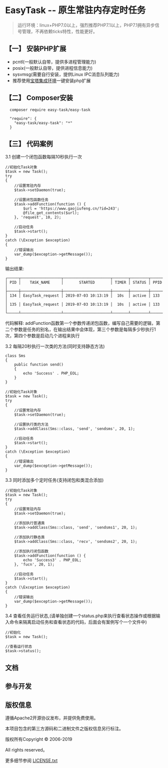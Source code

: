 ﻿EasyTask -- 原生常驻内存定时任务
===============

> 运行环境：linux+PHP7.0以上，强烈推荐PHP7.1以上，PHP7.1拥有异步信号管理，不再依赖ticks特性，性能更好。

## <h2>【一】 安装PHP扩展</h2>

* pcntl(一般默认自带，提供多进程管理能力)
* posix(一般默认自带，提供进程信息能力)
* sysvmsg(需要自行安装，提供Linux IPC消息队列能力)
* 推荐使用[宝塔集成环境](http://www.bt.cn/)一键安装php扩展

## <h2>【二】 Composer安装</h2>

~~~
  composer require easy-task/easy-task
~~~

~~~
  "require": {
    "easy-task/easy-task": "*"
  }
~~~

## <h2>【三】 代码案例</h2>

3.1 创建一个闭包函数每隔10秒执行一次
~~~
//初始化Task对象
$task = new Task();
try
{
    //设置常驻内存
    $task->setDaemon(true);

    //设置闭包函数任务
    $task->addFunction(function () {
        $url = 'https://www.gaojiufeng.cn/?id=243';
        @file_get_contents($url);
    }, 'request', 10, 2);

    //启动任务
    $task->start();
}
catch (\Exception $exception)
{
    //错误输出
    var_dump($exception->getMessage());
}
~~~

输出结果:
~~~
┌─────┬──────────────────┬─────────────────────┬───────┬────────┬──────┐
│ PID │    TASK_NAME     │       STARTED       │ TIMER │ STATUS │ PPID │
├─────┼──────────────────┼─────────────────────┼───────┼────────┼──────┤
│ 134 │ EasyTask_request │ 2019-07-03 10:13:19 │  10s  │ active │ 133  │
│ 135 │ EasyTask_request │ 2019-07-03 10:13:19 │  10s  │ active │ 133  │
└─────┴──────────────────┴─────────────────────┴───────┴────────┴──────┘
~~~

代码解释: 
addFunction函数第一个参数传递闭包函数，编写自己需要的逻辑，第二个参数是任务的别名，在输出结果中会体现，第三个参数是每隔多少秒执行1次，第四个参数是启动几个进程来执行

3.2 每隔20秒执行一次类的方法(同时支持静态方法)
~~~
class Sms
{
    public function send()
    {
        echo 'Success' . PHP_EOL;
    }
}

//初始化Task对象
$task = new Task();
try
{
    //设置常驻内存
    $task->setDaemon(true);

    //设置执行类的方法
    $task->addClass(Sms::class, 'send', 'sendsms', 20, 1);

    //启动任务
    $task->start();
}
catch (\Exception $exception)
{
    //错误输出
    var_dump($exception->getMessage());
}
~~~

3.3 同时添加多个定时任务(支持闭包和类混合添加)
~~~
//初始化Task对象
$task = new Task();
try
{
    //设置常驻内存
    $task->setDaemon(true);

    //添加执行普通类
    $task->addClass(Sms::class, 'send', 'sendsms1', 20, 1);

    //添加执行静态类
    $task->addClass(Sms::class, 'recv', 'sendsms2', 20, 1);

    //添加执行闭包函数
    $task->addFunction(function () {
        echo 'Success3' . PHP_EOL;
    }, 'fucn', 20, 1);

    //启动任务
    $task->start();
}
catch (\Exception $exception)
{
    //错误输出
    var_dump($exception->getMessage());
}
~~~

3.4 查看任务运行状态,(请单独创建一个status.php来执行查看状态操作或根据输入命令来隔离启动任务和查看状态的代码，后面会有案例写个一个文件中)
~~~
//初始化
$task = new Task();

//查看运行状态
$task->status();
~~~

## 文档



## 参与开发



## 版权信息

遵循Apache2开源协议发布，并提供免费使用。

本项目包含的第三方源码和二进制文件之版权信息另行标注。

版权所有Copyright © 2006-2019 

All rights reserved。

更多细节参阅 [LICENSE.txt](LICENSE.txt)
